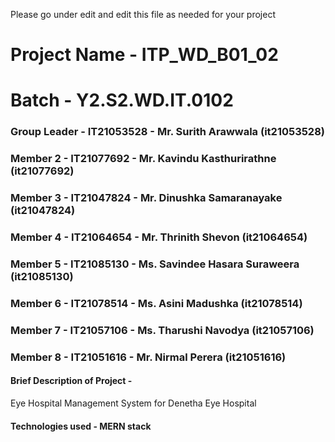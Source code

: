 Please go under edit and edit this file as needed for your project

# Project Name - ITP_WD_B01_02

# Batch - Y2.S2.WD.IT.0102

### Group Leader - IT21053528 - Mr. Surith Arawwala (it21053528)

### Member 2 - IT21077692 - Mr. Kavindu Kasthurirathne (it21077692)

### Member 3 - IT21047824 - Mr. Dinushka Samaranayake (it21047824)

### Member 4 - IT21064654 - Mr. Thrinith Shevon (it21064654)

### Member 5 - IT21085130 - Ms. Savindee Hasara Suraweera (it21085130)

### Member 6 - IT21078514 - Ms. Asini Madushka (it21078514)

### Member 7 - IT21057106 - Ms. Tharushi Navodya (it21057106)

### Member 8 - IT21051616 - Mr. Nirmal Perera (it21051616)

#### Brief Description of Project -

Eye Hospital Management System for Denetha Eye Hospital

#### Technologies used - MERN stack


